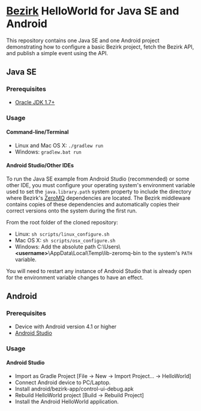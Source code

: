 # [Bezirk](http://bezirk.com/) HelloWorld for Java SE and Android 
This repository contains one Java SE and one Android project demonstrating how to configure a basic Bezirk project, fetch the Bezirk API, and publish a simple event using the API. 

## Java SE
### Prerequisites 
* [Oracle JDK 1.7+](http://www.oracle.com/technetwork/java/javase/downloads/jdk7-downloads-1880260.html)

### Usage
#### Command-line/Terminal

- Linux and Mac OS X: `./gradlew run`
- Windows: `gradlew.bat run`

#### Android Studio/Other IDEs

To run the Java SE example from Android Studio (recommended) or some other IDE, you must configure your operating system's environment variable used to set the `java.library.path` system property to include the directory where Bezirk's [ZeroMQ](http://zeromq.org/) dependencies are located. The Bezirk middleware contains copies of these dependencies and automatically copies their correct versions onto the system during the first run.

From the root folder of the cloned repository:

- Linux: `sh scripts/linux_configure.sh`
- Mac OS X: `sh scripts/osx_configure.sh` 
- Windows: Add the absolute path C:\Users\\**\<username\>**\AppData\Local\Temp\lib-zeromq-bin to the system's `PATH` variable.

You will need to restart any instance of Android Studio that is already open for the environment variable changes to have an effect.

## Android
### Prerequisites 
* Device with Android version 4.1 or higher
* [Android Studio](http://developer.android.com/sdk/installing/index.html)

### Usage
#### Android Studio
* Import as Gradle Project [File -> New -> Import Project... -> HelloWorld]
* Connect Android device to PC/Laptop.
* Install android/bezirk-app/control-ui-debug.apk
* Rebuild HelloWorld project [Build -> Rebuild Project]
* Install the Android HelloWorld application.
